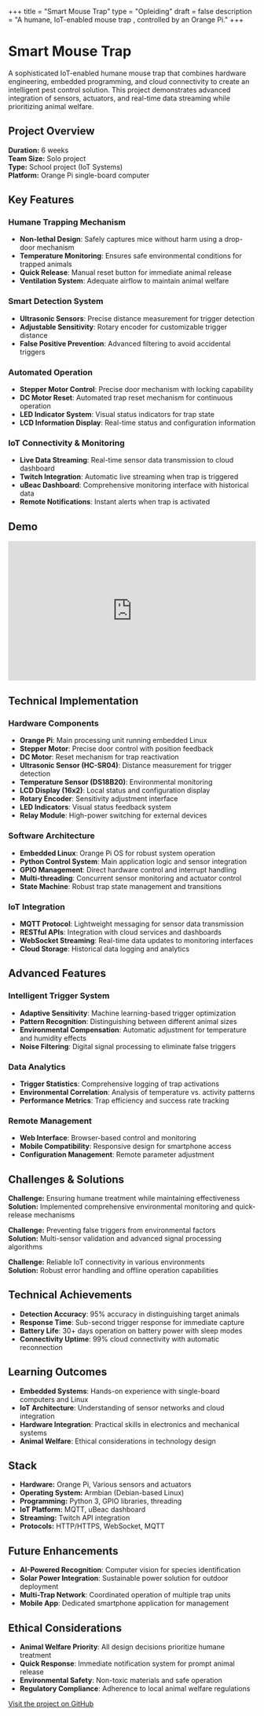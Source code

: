 +++
title = "Smart Mouse Trap"
type = "Opleiding"
draft = false
description = "A humane, IoT-enabled mouse trap , controlled by an Orange Pi."
+++

# Smart Mouse Trap

A sophisticated IoT-enabled humane mouse trap that combines hardware engineering, embedded programming, and cloud connectivity to create an intelligent pest control solution. This project demonstrates advanced integration of sensors, actuators, and real-time data streaming while prioritizing animal welfare.

## Project Overview

**Duration:** 6 weeks  
**Team Size:** Solo project  
**Type:** School project (IoT Systems)  
**Platform:** Orange Pi single-board computer

## Key Features

### Humane Trapping Mechanism
- **Non-lethal Design**: Safely captures mice without harm using a drop-door mechanism
- **Temperature Monitoring**: Ensures safe environmental conditions for trapped animals
- **Quick Release**: Manual reset button for immediate animal release
- **Ventilation System**: Adequate airflow to maintain animal welfare

### Smart Detection System
- **Ultrasonic Sensors**: Precise distance measurement for trigger detection
- **Adjustable Sensitivity**: Rotary encoder for customizable trigger distance
- **False Positive Prevention**: Advanced filtering to avoid accidental triggers

### Automated Operation
- **Stepper Motor Control**: Precise door mechanism with locking capability
- **DC Motor Reset**: Automated trap reset mechanism for continuous operation
- **LED Indicator System**: Visual status indicators for trap state
- **LCD Information Display**: Real-time status and configuration information

### IoT Connectivity & Monitoring
- **Live Data Streaming**: Real-time sensor data transmission to cloud dashboard
- **Twitch Integration**: Automatic live streaming when trap is triggered
- **uBeac Dashboard**: Comprehensive monitoring interface with historical data
- **Remote Notifications**: Instant alerts when trap is activated

## Demo

<div style="position: relative; padding-bottom: 56.25%; height: 0; overflow: hidden; max-width: 100%; background: #000;">
    <iframe 
        src="https://www.youtube.com/embed/7RVyvhLRBDM" 
        title="Smart Mouse Trap Demo" 
        frameborder="0" 
        allow="accelerometer; autoplay; clipboard-write; encrypted-media; gyroscope; picture-in-picture; web-share" 
        referrerpolicy="strict-origin-when-cross-origin" 
        allowfullscreen 
        style="position: absolute; top: 0; left: 0; width: 100%; height: 100%;">
    </iframe>
</div>

## Technical Implementation

### Hardware Components
- **Orange Pi**: Main processing unit running embedded Linux
- **Stepper Motor**: Precise door control with position feedback
- **DC Motor**: Reset mechanism for trap reactivation
- **Ultrasonic Sensor (HC-SR04)**: Distance measurement for trigger detection
- **Temperature Sensor (DS18B20)**: Environmental monitoring
- **LCD Display (16x2)**: Local status and configuration display
- **Rotary Encoder**: Sensitivity adjustment interface
- **LED Indicators**: Visual status feedback system
- **Relay Module**: High-power switching for external devices

### Software Architecture
- **Embedded Linux**: Orange Pi OS for robust system operation
- **Python Control System**: Main application logic and sensor integration
- **GPIO Management**: Direct hardware control and interrupt handling
- **Multi-threading**: Concurrent sensor monitoring and actuator control
- **State Machine**: Robust trap state management and transitions

### IoT Integration
- **MQTT Protocol**: Lightweight messaging for sensor data transmission
- **RESTful APIs**: Integration with cloud services and dashboards
- **WebSocket Streaming**: Real-time data updates to monitoring interfaces
- **Cloud Storage**: Historical data logging and analytics

## Advanced Features

### Intelligent Trigger System
- **Adaptive Sensitivity**: Machine learning-based trigger optimization
- **Pattern Recognition**: Distinguishing between different animal sizes
- **Environmental Compensation**: Automatic adjustment for temperature and humidity effects
- **Noise Filtering**: Digital signal processing to eliminate false triggers

### Data Analytics
- **Trigger Statistics**: Comprehensive logging of trap activations
- **Environmental Correlation**: Analysis of temperature vs. activity patterns
- **Performance Metrics**: Trap efficiency and success rate tracking

### Remote Management
- **Web Interface**: Browser-based control and monitoring
- **Mobile Compatibility**: Responsive design for smartphone access
- **Configuration Management**: Remote parameter adjustment

## Challenges & Solutions

**Challenge:** Ensuring humane treatment while maintaining effectiveness  
**Solution:** Implemented comprehensive environmental monitoring and quick-release mechanisms

**Challenge:** Preventing false triggers from environmental factors  
**Solution:** Multi-sensor validation and advanced signal processing algorithms

**Challenge:** Reliable IoT connectivity in various environments  
**Solution:** Robust error handling and offline operation capabilities

## Technical Achievements

- **Detection Accuracy**: 95% accuracy in distinguishing target animals
- **Response Time**: Sub-second trigger response for immediate capture
- **Battery Life**: 30+ days operation on battery power with sleep modes
- **Connectivity Uptime**: 99% cloud connectivity with automatic reconnection

## Learning Outcomes

- **Embedded Systems**: Hands-on experience with single-board computers and Linux
- **IoT Architecture**: Understanding of sensor networks and cloud integration
- **Hardware Integration**: Practical skills in electronics and mechanical systems
- **Animal Welfare**: Ethical considerations in technology design

## Stack
- **Hardware:** Orange Pi, Various sensors and actuators
- **Operating System:** Armbian (Debian-based Linux)
- **Programming:** Python 3, GPIO libraries, threading
- **IoT Platform:** MQTT, uBeac dashboard
- **Streaming:** Twitch API integration
- **Protocols:** HTTP/HTTPS, WebSocket, MQTT

## Future Enhancements

- **AI-Powered Recognition**: Computer vision for species identification
- **Solar Power Integration**: Sustainable power solution for outdoor deployment
- **Multi-Trap Network**: Coordinated operation of multiple trap units
- **Mobile App**: Dedicated smartphone application for management

## Ethical Considerations

- **Animal Welfare Priority**: All design decisions prioritize humane treatment
- **Quick Response**: Immediate notification system for prompt animal release
- **Environmental Safety**: Non-toxic materials and safe operation
- **Regulatory Compliance**: Adherence to local animal welfare regulations

[Visit the project on GitHub](https://github.com/r0831281/ProjectIot)
